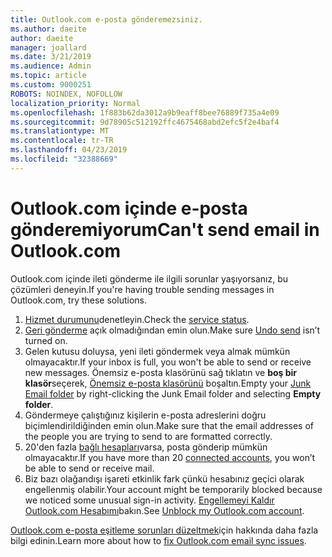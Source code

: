 ```yaml
---
title: Outlook.com e-posta gönderemezsiniz.
ms.author: daeite
author: daeite
manager: joallard
ms.date: 3/21/2019
ms.audience: Admin
ms.topic: article
ms.custom: 9000251
ROBOTS: NOINDEX, NOFOLLOW
localization_priority: Normal
ms.openlocfilehash: 1f883b62da3012a9b9eaff8bee76889f735a4e09
ms.sourcegitcommit: 9d78905c512192ffc4675468abd2efc5f2e4baf4
ms.translationtype: MT
ms.contentlocale: tr-TR
ms.lasthandoff: 04/23/2019
ms.locfileid: "32388669"
---
```

# <a name="cant-send-email-in-outlookcom"></a><span data-ttu-id="eecf9-102">Outlook.com içinde e-posta gönderemiyorum</span><span class="sxs-lookup"><span data-stu-id="eecf9-102">Can't send email in Outlook.com</span></span>

<span data-ttu-id="eecf9-103">Outlook.com içinde ileti gönderme ile ilgili sorunlar yaşıyorsanız, bu çözümleri deneyin.</span><span class="sxs-lookup"><span data-stu-id="eecf9-103">If you're having trouble sending messages in Outlook.com, try these solutions.</span></span>

1. <span data-ttu-id="eecf9-104">[Hizmet durumunu](https://go.microsoft.com/fwlink/p/?linkid=837482)denetleyin.</span><span class="sxs-lookup"><span data-stu-id="eecf9-104">Check the [service status](https://go.microsoft.com/fwlink/p/?linkid=837482).</span></span>
1. <span data-ttu-id="eecf9-105">[Geri gönderme](https://outlook.live.com/mail/options/mail/messageContent/undoSend) açık olmadığından emin olun.</span><span class="sxs-lookup"><span data-stu-id="eecf9-105">Make sure [Undo send](https://outlook.live.com/mail/options/mail/messageContent/undoSend) isn’t turned on.</span></span>
1. <span data-ttu-id="eecf9-106">Gelen kutusu doluysa, yeni ileti göndermek veya almak mümkün olmayacaktır.</span><span class="sxs-lookup"><span data-stu-id="eecf9-106">If your inbox is full, you won't be able to send or receive new messages.</span></span> <span data-ttu-id="eecf9-107">Önemsiz e-posta klasörünü sağ tıklatın ve **boş bir klasör**seçerek, [Önemsiz e-posta klasörünü](https://outlook.live.com/mail/junkemail) boşaltın.</span><span class="sxs-lookup"><span data-stu-id="eecf9-107">Empty your [Junk Email folder](https://outlook.live.com/mail/junkemail) by right-clicking the Junk Email folder and selecting **Empty folder**.</span></span>
1. <span data-ttu-id="eecf9-108">Göndermeye çalıştığınız kişilerin e-posta adreslerini doğru biçimlendirildiğinden emin olun.</span><span class="sxs-lookup"><span data-stu-id="eecf9-108">Make sure that the email addresses of the people you are trying to send to are formatted correctly.</span></span>
1. <span data-ttu-id="eecf9-109">20'den fazla [bağlı hesapları](https://outlook.live.com/mail/options/mail/accounts/connected)varsa, posta gönderip mümkün olmayacaktır.</span><span class="sxs-lookup"><span data-stu-id="eecf9-109">If you have more than 20 [connected accounts](https://outlook.live.com/mail/options/mail/accounts/connected), you won’t be able to send or receive mail.</span></span>
1. <span data-ttu-id="eecf9-110">Biz bazı olağandışı işareti etkinlik fark çünkü hesabınız geçici olarak engellenmiş olabilir.</span><span class="sxs-lookup"><span data-stu-id="eecf9-110">Your account might be temporarily blocked because we noticed some unusual sign-in activity.</span></span> <span data-ttu-id="eecf9-111">[Engellemeyi Kaldır Outlook.com Hesabımı](https://support.office.com/article/f4ad2701-d166-4d8b-8a6a-9af2a1f8a4c4)bakın.</span><span class="sxs-lookup"><span data-stu-id="eecf9-111">See [Unblock my Outlook.com account](https://support.office.com/article/f4ad2701-d166-4d8b-8a6a-9af2a1f8a4c4).</span></span>

<span data-ttu-id="eecf9-112">[Outlook.com e-posta eşitleme sorunları düzeltmek](https://support.office.com/article/d39e3341-8d79-4bf1-b3c7-ded602233642)için hakkında daha fazla bilgi edinin.</span><span class="sxs-lookup"><span data-stu-id="eecf9-112">Learn more about how to [fix Outlook.com email sync issues](https://support.office.com/article/d39e3341-8d79-4bf1-b3c7-ded602233642).</span></span>